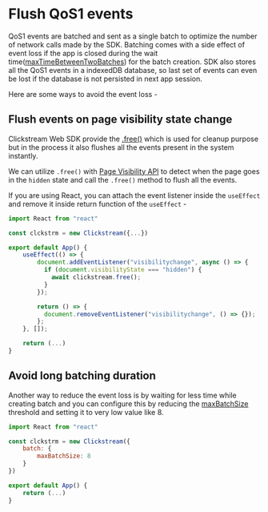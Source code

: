 # Flush QoS1 events

QoS1 events are batched and sent as a single batch to optimize the number of network calls made by the SDK. Batching comes with a side effect of event loss if the app is closed during the wait time([maxTimeBetweenTwoBatches]()) for the batch creation.
SDK also stores all the QoS1 events in a indexedDB database, so last set of events can even be lost if the database is not persisted in next app session.

Here are some ways to avoid the event loss -

## Flush events on page visibility state change

Clickstream Web SDK provide the [.free()](https://github.com/gojek/clickstream-web/blob/main/docs/reference/methods.md#free) which is used for cleanup purpose but in the process it also flushes all the events present in the system instantly.

We can utilize `.free()` with [Page Visibility API](https://developer.mozilla.org/en-US/docs/Web/API/Page_Visibility_API) to detect when the page goes in the `hidden` state and call the `.free()` method to flush all the events.

If you are using React, you can attach the event listener inside the `useEffect` and remove it inside return function of the `useEffect` -

```js
import React from "react"

const clckstrm = new Clickstream({...})

export default App() {
    useEffect(() => {
        document.addEventListener("visibilitychange", async () => {
          if (document.visibilityState === "hidden") {
            await clickstream.free();
          }
        });

        return () => {
          document.removeEventListener("visibilitychange", () => {});
        };
    }, []);

    return (...)
}
```

## Avoid long batching duration

Another way to reduce the event loss is by waiting for less time while creating batch and you can configure this by reducing the [maxBatchSize](https://github.com/gojek/clickstream-web/blob/main/docs/reference/options.md#maxbatchsize) threshold and setting it to very low value like 8.

```js
import React from "react"

const clckstrm = new Clickstream({
    batch: {
        maxBatchSize: 8
    }
})

export default App() {
    return (...)
}
```

